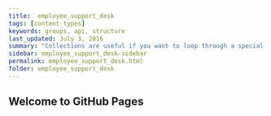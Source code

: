 ```yaml
---
title:  employee_support_desk
tags: [content_types]
keywords: groups, api, structure
last_updated: July 3, 2016
summary: "Collections are useful if you want to loop through a special folder of pages that you make available in a content API. You could also use collections if you have a set of articles that you want to treat differently from the other content, with a different layout or format."
sidebar: employee_support_desk-sidebar
permalink: employee_support_desk.html
folder: employee_support_desk
---
```


## Welcome to GitHub Pages